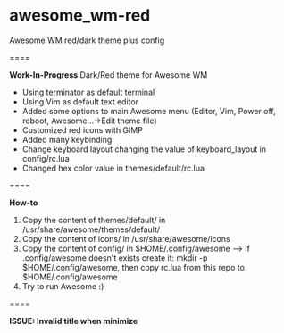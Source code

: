 # awesome_wm-red
Awesome WM red/dark theme plus config

====

**Work-In-Progress**
Dark/Red theme for Awesome WM

 - Using terminator as default terminal
 - Using Vim as default text editor
 - Added some options to main Awesome menu (Editor, Vim, Power off, reboot, Awesome...->Edit theme file)
 - Customized red icons with GIMP 
 - Added many keybinding
 - Change keyboard layout changing the value of keyboard_layout in config/rc.lua
 - Changed hex color value in themes/default/rc.lua 

====

**How-to**

 1. Copy the content of themes/default/ in /usr/share/awesome/themes/default/
 2. Copy the content of icons/ in /usr/share/awesome/icons
 3. Copy the content of config/ in $HOME/.config/awesome --> If .config/awesome doesn't exists create it: mkdir -p $HOME/.config/awesome, then copy rc.lua from this repo to $HOME/.config/awesome
 4. Try to run Awesome :)

====

**ISSUE: Invalid title when minimize**
